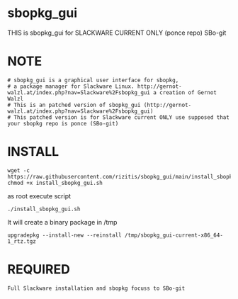 # sbopkg_gui
THIS is sbopkg_gui for SLACKWARE CURRENT ONLY (ponce repo) SBo-git

# NOTE
```
# sbopkg_gui is a graphical user interface for sbopkg,
# a package manager for Slackware Linux. http://gernot-walzl.at/index.php?nav=Slackware%2Fsbopkg_gui a creation of Gernot Walzl
# This is an patched version of sbopkg_gui (http://gernot-walzl.at/index.php?nav=Slackware%2Fsbopkg_gui) 
# This patched version is for Slackware current ONLY use supposed that your sbopkg repo is ponce (SBo-git)
```

# INSTALL
```
wget -c https://raw.githubusercontent.com/rizitis/sbopkg_gui/main/install_sbopkg_gui.sh
chmod +x install_sbopkg_gui.sh
```
as root execute script
```
./install_sbopkg_gui.sh
```
It will create a binary package in /tmp
```
upgradepkg --install-new --reinstall /tmp/sbopkg_gui-current-x86_64-1_rtz.tgz
```

# REQUIRED
```
Full Slackware installation and sbopkg focuss to SBo-git
```
